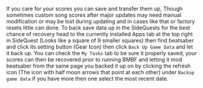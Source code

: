 If you care for your scores you can save and transfer them up, Though sometimes custom song scores after major updates may need manual modification or may be lost during updating and in cases like that or factory resets little can done.
To back save data up in the SideQuests for the best chance of recovery head to the currently installed Apps tab at the top right in SideQuest (Looks like a square of 9 smaller squares) then find beatsaber and click its setting button (Gear Icon) then click `Back Up Game Data` and let it back up. You can check the `My Tasks` tab to be sure it properly saved, your scores can then be recovered prior to running BMBF and letting it mod beatsaber from the same page you backed it up on by clicking the refresh icon (The icon with half moon arrows that point at each other) under `Backup game data` if you have more then one select the most recent date.